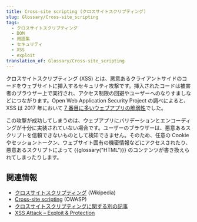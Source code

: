 ```yaml
---
title: Cross-site scripting (クロスサイトスクリプティング)
slug: Glossary/Cross-site_scripting
tags:
  - クロスサイトスクリプティング
  - DOM
  - 用語集
  - セキュリティ
  - XSS
  - exploit
translation_of: Glossary/Cross-site_scripting
---
```

クロスサイトスクリプティング (XSS) とは、悪意あるクライアントサイドのコードをウェブサイトに挿入するセキュリティ攻撃です。挿入されたコードは被害者のブラウザー上で実行され、アクセス制限の回避やユーザーへのなりすましなどにつながります。Open Web Application Security Project の調べによると、XSS は 2017 年において [7 番目に多いウェブアプリの脆弱性](<https://owasp.org/www-project-top-ten/OWASP_Top_Ten_2017/Top_10-2017_A7-Cross-Site_Scripting_(XSS)>)でした。

この攻撃が成功してしまうのは、ウェブアプリにバリデーションとエンコーディングが十分に実装されていない場合です。ユーザーのブラウザーは、悪意あるスクリプトを信頼できないものとして検知できません。そのため、任意の Cookie やセッショントークン、ウェブサイト固有の機密情報などにアクセスされたり、悪意あるスクリプトによって {{glossary("HTML")}} のコンテンツが書き換えられてしまったりします。

## 関連情報

- [クロスサイトスクリプティング](https://ja.wikipedia.org/wiki/%E3%82%AF%E3%83%AD%E3%82%B9%E3%82%B5%E3%82%A4%E3%83%88%E3%82%B9%E3%82%AF%E3%83%AA%E3%83%97%E3%83%86%E3%82%A3%E3%83%B3%E3%82%B0) (Wikipedia)
- [Cross-site scripting](https://owasp.org/www-community/attacks/xss/) (OWASP)
- [クロスサイトスクリプティングに関する別の記事](https://www.acunetix.com/blog/web-security-zone/articles/dom-xss-explained/)
- [XSS Attack – Exploit & Protection](https://secure.wphackedhelp.com/blog/wordpress-xss-attack/)
